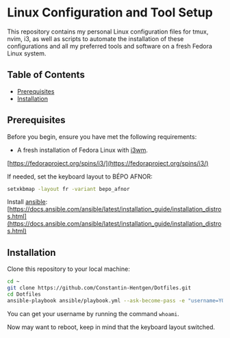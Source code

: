 # Linux Configuration and Tool Setup

This repository contains my personal Linux configuration files for tmux, nvim, i3, as well as scripts to automate the installation of these configurations and all my preferred tools and software on a fresh Fedora Linux system.

## Table of Contents

- [Prerequisites](#prerequisites)
- [Installation](#installation)

## Prerequisites

Before you begin, ensure you have met the following requirements:

- A fresh installation of Fedora Linux with [i3wm](https://i3wm.org/).

[https://fedoraproject.org/spins/i3/](https://fedoraproject.org/spins/i3/)

If needed, set the keyboard layout to BÉPO AFNOR:

```bash
setxkbmap -layout fr -variant bepo_afnor
```

Install [ansible](https://www.ansible.com/): [https://docs.ansible.com/ansible/latest/installation_guide/installation_distros.html](https://docs.ansible.com/ansible/latest/installation_guide/installation_distros.html)

## Installation

Clone this repository to your local machine:

```bash
cd ~
git clone https://github.com/Constantin-Hentgen/Dotfiles.git
cd Dotfiles
ansible-playbook ansible/playbook.yml --ask-become-pass -e "username=YOUR_USERNAME"
```

You can get your username by running the command `whoami`.

Now may want to reboot, keep in mind that the keyboard layout switched.
